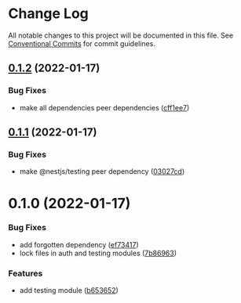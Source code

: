 # Change Log

All notable changes to this project will be documented in this file.
See [Conventional Commits](https://conventionalcommits.org) for commit guidelines.

## [0.1.2](https://github.com/developer239/collection-nest/compare/@collection-nest/testing@0.1.1...@collection-nest/testing@0.1.2) (2022-01-17)


### Bug Fixes

* make all dependencies peer dependencies ([cff1ee7](https://github.com/developer239/collection-nest/commit/cff1ee7ec96396825d8463f44bb03789d2d6fa74))





## [0.1.1](https://github.com/developer239/collection-nest/compare/@collection-nest/testing@0.1.0...@collection-nest/testing@0.1.1) (2022-01-17)


### Bug Fixes

* make @nestjs/testing peer dependency ([03027cd](https://github.com/developer239/collection-nest/commit/03027cdd1b946f047ce68ad0d90be65eb28c7de3))





# 0.1.0 (2022-01-17)


### Bug Fixes

* add forgotten dependency ([ef73417](https://github.com/developer239/collection-nest/commit/ef73417d9f9264fa79ef9b8921c17c50ab72deb0))
* lock files in auth and testing modules ([7b86963](https://github.com/developer239/collection-nest/commit/7b86963eb9c0c19387808376ef970dec6ea24972))


### Features

* add testing module ([b653652](https://github.com/developer239/collection-nest/commit/b653652c16664098e0befe218466d94078df0d6f))

